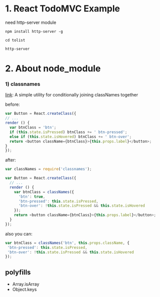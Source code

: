 # 1. React TodoMVC Example

need http-server module

```
npm install http-server -g

cd tolist

http-server
```

# 2. About node_module

### 1) classnames
[link](https://www.npmjs.com/package/classnames): A simple utility for conditionally joining classNames together

before:

```javascript
var Button = React.createClass({
// ...
render () {
  var btnClass = 'btn';
  if (this.state.isPressed) btnClass += ' btn-pressed';
  else if (this.state.isHovered) btnClass += ' btn-over';
  return <button className={btnClass}>{this.props.label}</button>;
}
});
```

after:

```javascript
var classNames = require('classnames');

var Button = React.createClass({
  // ...
  render () {
    var btnClass = classNames({
      'btn': true,
      'btn-pressed': this.state.isPressed,
      'btn-over': !this.state.isPressed && this.state.isHovered
    });
    return <button className={btnClass}>{this.props.label}</button>;
  }
});
```

 also you can:

 ```javascript
 var btnClass = classNames('btn', this.props.className, {
  'btn-pressed': this.state.isPressed,
  'btn-over': !this.state.isPressed && this.state.isHovered
});
```

## polyfills

- Array.isArray
- Object.keys
